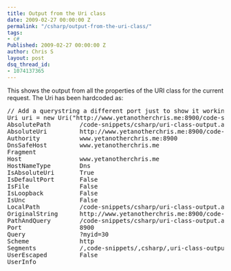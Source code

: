 ```yaml
---
title: Output from the Uri class
date: 2009-02-27 00:00:00 Z
permalink: "/csharp/output-from-the-uri-class/"
tags:
- c#
Published: 2009-02-27 00:00:00 Z
author: Chris S
layout: post
dsq_thread_id:
- 1074137365
---
```


This shows the output from all the properties of the URI class for the current request. The Uri has been hardcoded as:

<!--more-->

<pre>// Add a querystring a different port just to show it working in the Uri class.
Uri uri = new Uri("http://www.yetanotherchris.me:8900/code-snippets/csharp/uri-class-output.aspx?myid=30");
AbsolutePath        /code-snippets/csharp/uri-class-output.aspx
AbsoluteUri         http://www.yetanotherchris.me:8900/code-snippets/csharp/uri-class-output.aspx?myid=30
Authority           www.yetanotherchris.me:8900
DnsSafeHost         www.yetanotherchris.me
Fragment
Host                www.yetanotherchris.me
HostNameType        Dns
IsAbsoluteUri       True
IsDefaultPort       False
IsFile              False
IsLoopback          False
IsUnc               False
LocalPath           /code-snippets/csharp/uri-class-output.aspx
OriginalString      http://www.yetanotherchris.me:8900/code-snippets/csharp/uri-class-output.aspx?myid=30
PathAndQuery        /code-snippets/csharp/uri-class-output.aspx?myid=30
Port                8900
Query               ?myid=30
Scheme              http
Segments            /,code-snippets/,csharp/,uri-class-output.aspx
UserEscaped         False
UserInfo
</pre>